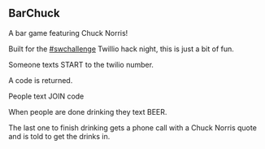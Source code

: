 ## BarChuck

A bar game featuring Chuck Norris!

Built for the [#swchallenge](https://twitter.com/search?q=%23swchallenge) Twillio hack night, this is just a bit of fun.

Someone texts START to the twilio number.

A code is returned.

People text JOIN code

When people are done drinking they text BEER.

The last one to finish drinking gets a phone call with a Chuck Norris quote and is told to get the drinks in.
